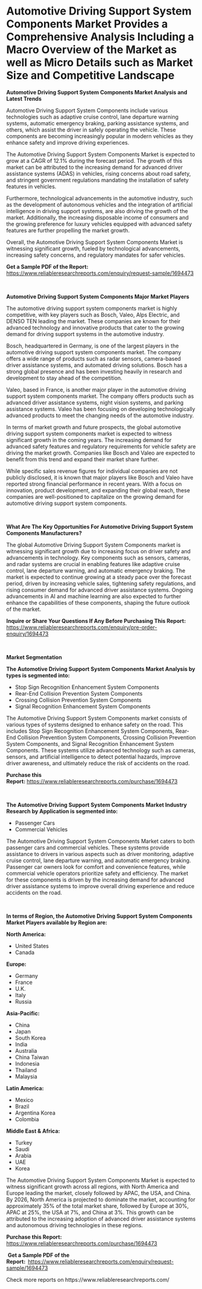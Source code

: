 <p><h1>Automotive Driving Support System Components Market Provides a Comprehensive Analysis Including a Macro Overview of the Market as well as Micro Details such as Market Size and Competitive Landscape</h1></p><p><strong>Automotive Driving Support System Components Market Analysis and Latest Trends</strong></p>
<p><p>Automotive Driving Support System Components include various technologies such as adaptive cruise control, lane departure warning systems, automatic emergency braking, parking assistance systems, and others, which assist the driver in safely operating the vehicle. These components are becoming increasingly popular in modern vehicles as they enhance safety and improve driving experiences.</p><p>The Automotive Driving Support System Components Market is expected to grow at a CAGR of 12.1% during the forecast period. The growth of this market can be attributed to the increasing demand for advanced driver assistance systems (ADAS) in vehicles, rising concerns about road safety, and stringent government regulations mandating the installation of safety features in vehicles.</p><p>Furthermore, technological advancements in the automotive industry, such as the development of autonomous vehicles and the integration of artificial intelligence in driving support systems, are also driving the growth of the market. Additionally, the increasing disposable income of consumers and the growing preference for luxury vehicles equipped with advanced safety features are further propelling the market growth.</p><p>Overall, the Automotive Driving Support System Components Market is witnessing significant growth, fueled by technological advancements, increasing safety concerns, and regulatory mandates for safer vehicles.</p></p>
<p><strong>Get a Sample PDF of the Report:&nbsp;</strong> <a href="https://www.reliableresearchreports.com/enquiry/request-sample/1694473">https://www.reliableresearchreports.com/enquiry/request-sample/1694473</a></p>
<p>&nbsp;</p>
<p><strong>Automotive Driving Support System Components Major Market Players</strong></p>
<p><p>The automotive driving support system components market is highly competitive, with key players such as Bosch, Valeo, Alps Electric, and DENSO TEN leading the market. These companies are known for their advanced technology and innovative products that cater to the growing demand for driving support systems in the automotive industry.</p><p>Bosch, headquartered in Germany, is one of the largest players in the automotive driving support system components market. The company offers a wide range of products such as radar sensors, camera-based driver assistance systems, and automated driving solutions. Bosch has a strong global presence and has been investing heavily in research and development to stay ahead of the competition.</p><p>Valeo, based in France, is another major player in the automotive driving support system components market. The company offers products such as advanced driver assistance systems, night vision systems, and parking assistance systems. Valeo has been focusing on developing technologically advanced products to meet the changing needs of the automotive industry.</p><p>In terms of market growth and future prospects, the global automotive driving support system components market is expected to witness significant growth in the coming years. The increasing demand for advanced safety features and regulatory requirements for vehicle safety are driving the market growth. Companies like Bosch and Valeo are expected to benefit from this trend and expand their market share further.</p><p>While specific sales revenue figures for individual companies are not publicly disclosed, it is known that major players like Bosch and Valeo have reported strong financial performance in recent years. With a focus on innovation, product development, and expanding their global reach, these companies are well-positioned to capitalize on the growing demand for automotive driving support system components.</p></p>
<p>&nbsp;</p>
<p><strong>What Are The Key Opportunities For Automotive Driving Support System Components Manufacturers?</strong></p>
<p><p>The global Automotive Driving Support System Components market is witnessing significant growth due to increasing focus on driver safety and advancements in technology. Key components such as sensors, cameras, and radar systems are crucial in enabling features like adaptive cruise control, lane departure warning, and automatic emergency braking. The market is expected to continue growing at a steady pace over the forecast period, driven by increasing vehicle sales, tightening safety regulations, and rising consumer demand for advanced driver assistance systems. Ongoing advancements in AI and machine learning are also expected to further enhance the capabilities of these components, shaping the future outlook of the market.</p></p>
<p><strong>Inquire or Share Your Questions If Any Before Purchasing This Report:</strong> <a href="https://www.reliableresearchreports.com/enquiry/pre-order-enquiry/1694473">https://www.reliableresearchreports.com/enquiry/pre-order-enquiry/1694473</a></p>
<p>&nbsp;</p>
<p><strong>Market Segmentation</strong></p>
<p><strong>The Automotive Driving Support System Components Market Analysis by types is segmented into:</strong></p>
<p><ul><li>Stop Sign Recognition Enhancement System Components</li><li>Rear-End Collision Prevention System Components</li><li>Crossing Collision Prevention System Components</li><li>Signal Recognition Enhancement System Components</li></ul></p>
<p><p>The Automotive Driving Support System Components market consists of various types of systems designed to enhance safety on the road. This includes Stop Sign Recognition Enhancement System Components, Rear-End Collision Prevention System Components, Crossing Collision Prevention System Components, and Signal Recognition Enhancement System Components. These systems utilize advanced technology such as cameras, sensors, and artificial intelligence to detect potential hazards, improve driver awareness, and ultimately reduce the risk of accidents on the road.</p></p>
<p><strong>Purchase this Report:&nbsp;</strong><a href="https://www.reliableresearchreports.com/purchase/1694473">https://www.reliableresearchreports.com/purchase/1694473</a></p>
<p>&nbsp;</p>
<p><strong>The Automotive Driving Support System Components Market Industry Research by Application is segmented into:</strong></p>
<p><ul><li>Passenger Cars</li><li>Commercial Vehicles</li></ul></p>
<p><p>The Automotive Driving Support System Components Market caters to both passenger cars and commercial vehicles. These systems provide assistance to drivers in various aspects such as driver monitoring, adaptive cruise control, lane departure warning, and automatic emergency braking. Passenger car owners look for comfort and convenience features, while commercial vehicle operators prioritize safety and efficiency. The market for these components is driven by the increasing demand for advanced driver assistance systems to improve overall driving experience and reduce accidents on the road.</p></p>
<p>&nbsp;</p>
<p><strong>In terms of Region, the Automotive Driving Support System Components Market Players available by Region are:</strong></p>
<p>
    <p> <strong> North America: </strong>
        <ul>
            <li>United States</li>
            <li>Canada</li>
        </ul>
        </p> 
    <p> <strong> Europe: </strong>
        <ul>
            <li>Germany</li>
            <li>France</li>
            <li>U.K.</li>
            <li>Italy</li>
            <li>Russia</li>
        </ul>
        </p> 
    <p> <strong> Asia-Pacific: </strong>
        <ul>
            <li>China</li>
            <li>Japan</li>
            <li>South Korea</li>
            <li>India</li>
            <li>Australia</li>
            <li>China Taiwan</li>
            <li>Indonesia</li>
            <li>Thailand</li>
            <li>Malaysia</li>
        </ul>
        </p> 
    <p> <strong> Latin America: </strong>
        <ul>
            <li>Mexico</li>
            <li>Brazil</li>
            <li>Argentina Korea</li>
            <li>Colombia</li>
        </ul>
        </p> 
    <p> <strong> Middle East & Africa: </strong>
        <ul>
            <li>Turkey</li>
            <li>Saudi</li>
            <li>Arabia</li>
            <li>UAE</li>
            <li>Korea</li>
        </ul>
    </p>
    </p>
<p><p>The Automotive Driving Support System Components Market is expected to witness significant growth across all regions, with North America and Europe leading the market, closely followed by APAC, the USA, and China. By 2026, North America is projected to dominate the market, accounting for approximately 35% of the total market share, followed by Europe at 30%, APAC at 25%, the USA at 7%, and China at 3%. This growth can be attributed to the increasing adoption of advanced driver assistance systems and autonomous driving technologies in these regions.</p></p>
<p><strong>Purchase this Report: </strong><a href="https://www.reliableresearchreports.com/purchase/1694473">https://www.reliableresearchreports.com/purchase/1694473</a></p>
<p>&nbsp;<strong>Get a Sample PDF of the Report:&nbsp;&nbsp;</strong><a href="https://www.reliableresearchreports.com/enquiry/request-sample/1694473">https://www.reliableresearchreports.com/enquiry/request-sample/1694473</a></p>
<p><strong></strong></p>
<p>Check more reports on https://www.reliableresearchreports.com/</p>